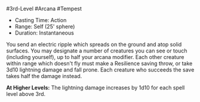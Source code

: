 #3rd-Level #Arcana #Tempest
 
- Casting Time: Action
- Range: Self (25' sphere)
- Duration: Instantaneous  

You send an electric ripple which spreads on the ground and atop solid surfaces. You may designate a number of creatures you can see or touch (including yourself), up to half your arcana modifier. Each other creature within range which doesn't fly must make a Resilience saving throw, or take 3d10 lightning damage and fall prone. Each creature who succeeds the save takes half the damage instead.
 
**At Higher Levels:** The lightning damage increases by 1d10 for each spell level above 3rd.